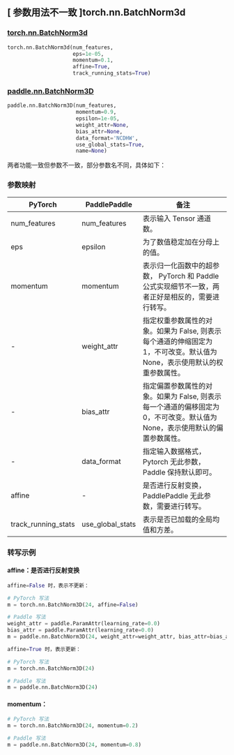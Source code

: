 ## [ 参数用法不一致 ]torch.nn.BatchNorm3d
### [torch.nn.BatchNorm3d](https://pytorch.org/docs/stable/generated/torch.nn.BatchNorm3d.html?highlight=torch%20nn%20batchnorm3d#torch.nn.BatchNorm3d)

```python
torch.nn.BatchNorm3d(num_features,
                     eps=1e-05,
                     momentum=0.1,
                     affine=True,
                     track_running_stats=True)
```

### [paddle.nn.BatchNorm3D](https://www.paddlepaddle.org.cn/documentation/docs/zh/api/paddle/nn/BatchNorm3D_cn.html#batchnorm3d)

```python
paddle.nn.BatchNorm3D(num_features,
                      momentum=0.9,
                      epsilon=1e-05,
                      weight_attr=None,
                      bias_attr=None,
                      data_format='NCDHW',
                      use_global_stats=True,
                      name=None)
```

两者功能一致但参数不一致，部分参数名不同，具体如下：
### 参数映射
| PyTorch       | PaddlePaddle | 备注                                                   |
| ------------- | ------------ | ------------------------------------------------------ |
| num_features           | num_features      | 表示输入 Tensor 通道数。                                     |
| eps           | epsilon      | 为了数值稳定加在分母上的值。                                     |
| momentum           | momentum      | 表示归一化函数中的超参数， PyTorch 和 Paddle 公式实现细节不一致，两者正好是相反的，需要进行转写。                                     |
| -             | weight_attr  | 指定权重参数属性的对象。如果为 False, 则表示每个通道的伸缩固定为 1，不可改变。默认值为 None，表示使用默认的权重参数属性。 |
| -             | bias_attr    | 指定偏置参数属性的对象。如果为 False, 则表示每一个通道的偏移固定为 0，不可改变。默认值为 None，表示使用默认的偏置参数属性。 |
| -             | data_format  | 指定输入数据格式， Pytorch 无此参数，Paddle 保持默认即可。 |
| affine        | -            | 是否进行反射变换， PaddlePaddle 无此参数，需要进行转写。         |
| track_running_stats | use_global_stats | 表示是否已加载的全局均值和方差。         |

### 转写示例
#### affine：是否进行反射变换
```python
affine=False 时，表示不更新：

# PyTorch 写法
m = torch.nn.BatchNorm3D(24, affine=False)

# Paddle 写法
weight_attr = paddle.ParamAttr(learning_rate=0.0)
bias_attr = paddle.ParamAttr(learning_rate=0.0)
m = paddle.nn.BatchNorm3D(24, weight_attr=weight_attr, bias_attr=bias_attr)

affine=True 时，表示更新：

# PyTorch 写法
m = torch.nn.BatchNorm3D(24)

# Paddle 写法
m = paddle.nn.BatchNorm3D(24)
```

#### momentum：
```python
# PyTorch 写法
m = torch.nn.BatchNorm3D(24, momentum=0.2)

# Paddle 写法
m = paddle.nn.BatchNorm3D(24, momentum=0.8)
```
